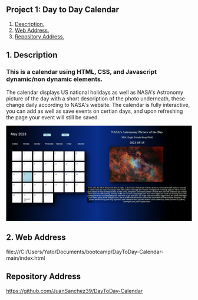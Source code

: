 ## Project 1: Day to Day Calendar

1. [ Description. ](#desc)
2. [ Web Address. ](#webadd)
3. [ Repository Address. ](#repoadd)

<a name="desc"></a>

## 1. Description

### This is a calendar using HTML, CSS, and Javascript dynamic/non dynamic elements.

The calendar displays US national holidays as well as NASA's Astronomy picture of the day with a short description of the photo underneath, these change daily according to NASA's website. The calendar is fully interactive, you can add as well as save events on certian days, and upon refreshing the page your event will still be saved.

![Top-Page-Area](website.jpg)

<a name="webadd"></a>

## 2. Web Address

file:///C:/Users/Yato/Documents/bootcamp/DayToDay-Calendar-main/index.html

<a name="repoadd"></a>

## Repository Address

https://github.com/JuanSanchez39/DayToDay-Calendar
